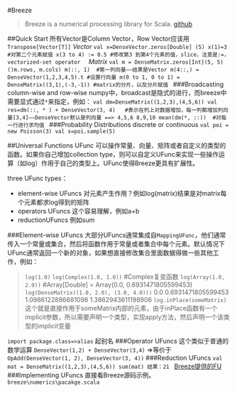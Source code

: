 #Breeze
> Breeze is a numerical processing library for Scala. [github](https://github.com/scalanlp/breeze)

##Quick Start
所有Vector是Column Vector，Row Vector应该用`Transpose[Vector[T]]`
$Vector$
`val x=DenseVector.zeros[Double] (5)
x(1)=3 #对第二个元素赋值
x(3 to 4) := 0.5 #修改第3 到第4个元素的值，slice，注意是:=，vectorized-set operator 
`
$Matrix$
 `val m = DenseMatrix.zeros[Int](5, 5)
()m.rows, m.cols)
m(::, 1)  #第一列向量——结果是Vector
m(4::,) = DenseVector(1,2,3,4,5).t #设置行向量
m(0 to 1, 0 to 1) = DenseMatrix((3,1),(-3,-1)) #matrix的分片，以及分片赋值
`
###Broadcasting
column-wise and row-wise
numpy中，broadcast是隐式的进行，而breeze中需要显式通过`*`来指定，例如：
`val dm=DenseMatrix((1,2,3),(4,5,6))
val res=dm(::, * ) + DenseVector(3, 4)   #表示在列上对数据增加，每一列都增加列向量[3,4]——DenseVector默认是列向量
==>
4,5,6
8,9,10
mean(dm(*, ::))  #对每一行进行求均值
` 
###Probability Distributions
discrete or continuous
`val poi = new Poisson(3)
val s=poi.sample(5)
`

##Universal Functions
UFunc 可以操作常量、向量、矩阵或者自定义的类型的函数。如果你自己增加collection type，则可以自定义UFunc来实现一些操作运算（如log）作用于自己的类型上。UFunc使得Breeze更具有扩展性。

three UFunc types：
* element-wise UFuncs  对元素产生作用？例如log(matrix)结果是对matrix每个元素都求log得到的矩阵
* operators UFuncs 这个容易理解，例如a+b
* reductionUFuncs 例如sum

###Element-wise UFuncs
大部分UFuncs通常集成自`MappingUFunc`，他们通常传入一个常量或集合，然后将函数作用于常量或者集合中每个元素。默认情况下UFunc通常返回一个新的对象，如果想直接修改集合里面数据得做一些其他工作，例如：
> `log(1.0)`
> `log(Complex(1.0, 1.0))`   #Complex复变函数
> `log(Array(1.0, 2.0))`    #Array[Double] = Array(0.0, 0.6931471805599453)
> `log(DenseMatrix((1.0, 2.0), (3.0, 4.0)))`
0.0                 0.6931471805599453
1.0986122886681098  1.3862943611198906
> `log.inPlace(someMatrix)` 这个就是直接作用于someMatrix内部的元素，由于inPlace函数有一个implicit参数，所以需要声明一个类型，实现apply方法，然后声明一个该类型的implicit变量

`import package.class=>alias` 起别名
###Operator UFuncs
这个类似于普通的数学运算
`DenseVector(1,2) + DenseVector(3,4)` =>等价于
`OpAdd(DenseVector(1, 2), DenseVector(3, 4))`
###Reduction UFuncs
`val mat = DenseMatrix((1,2,3),(4,5,6))
sum(mat)
结果：21
`
[Breeze提供的FU](https://github.com/scalanlp/breeze/wiki/Universal-Functions)
###Implementing UFuncs
直接看Breeze源码示例。`breeze\numerics\pacakge.scala` 


